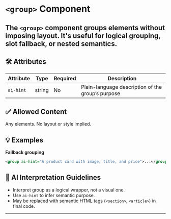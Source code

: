 # `<group>` Component

The `<group>` component groups elements without imposing layout. It's useful for logical grouping, slot fallback, or nested semantics.
---

## 🛠 Attributes
| Attribute | Type | Required | Description |
|-----------|------|----------|-------------|
| `ai-hint` | string | No | Plain-language description of the group’s purpose |

## ✅ Allowed Content
Any elements. No layout or style implied.

## 💡 Examples
**Fallback grouping**
```xml
<group ai-hint="A product card with image, title, and price">...</group>
```

## 🧩 AI Interpretation Guidelines
- Interpret group as a logical wrapper, not a visual one.
- Use `ai-hint` to infer semantic purpose.
- May be replaced with semantic HTML tags (`<section>`, `<article>`) in final code.
---
